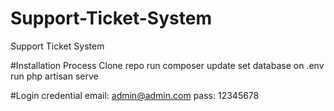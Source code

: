 # Support-Ticket-System
Support Ticket System

#Installation Process
Clone repo
run composer update
set database on .env
run php artisan serve

#Login credential
email: admin@admin.com
pass: 12345678

